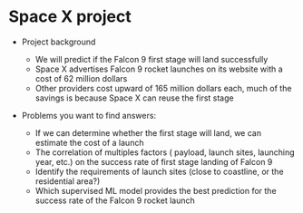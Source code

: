 # Space X project



+ Project background
    - We will predict if the Falcon 9 first stage will land successfully
    - Space X advertises Falcon 9 rocket launches on its website with a cost of 62 million dollars
    - Other providers cost upward of 165 million dollars each, much of the savings is because Space X can reuse the first stage
+ Problems you want to find answers:
   
    - If we can determine whether the first stage will land, we can estimate the cost of a launch
    - The correlation of multiples factors ( payload, launch sites, launching year, etc.) on the success rate of first stage landing of Falcon 9
    - Identify the requirements of launch sites (close to coastline, or the residential area?)
    - Which supervised ML model provides the best prediction for the success rate of the Falcon 9 rocket launch




